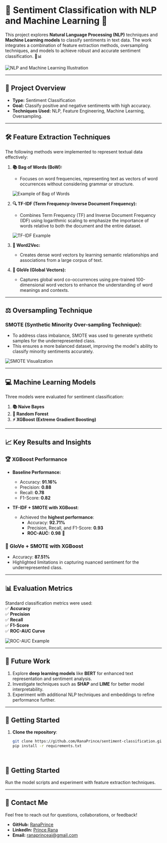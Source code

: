 # 🚀 **Sentiment Classification with NLP and Machine Learning** 🌟  

This project explores **Natural Language Processing (NLP)** techniques and **Machine Learning models** to classify sentiments in text data. The work integrates a combination of feature extraction methods, oversampling techniques, and models to achieve robust and accurate sentiment classification. 🧠📊  

![NLP and Machine Learning Illustration](A_visually_appealing_digital_illustration_represen.png)  

---

## 🎯 **Project Overview**  
- **Type:** Sentiment Classification  
- **Goal:** Classify positive and negative sentiments with high accuracy.  
- **Techniques Used:** NLP, Feature Engineering, Machine Learning, Oversampling.  

---

## 🛠️ **Feature Extraction Techniques**  
The following methods were implemented to represent textual data effectively:  

1. **📚 Bag of Words (BoW):**  
   - Focuses on word frequencies, representing text as vectors of word occurrences without considering grammar or structure.  

   ![Example of Bag of Words](https://miro.medium.com/max/720/1*DkddLx0Ae_jY9sWlmZmjMw.png)  

2. **🔍 TF-IDF (Term Frequency-Inverse Document Frequency):**  
   - Combines Term Frequency (TF) and Inverse Document Frequency (IDF) using logarithmic scaling to emphasize the importance of words relative to both the document and the entire dataset.  

   ![TF-IDF Example](https://res.cloudinary.com/dyd911kmh/image/upload/v1641806462/Marketing%20Blog/TF_IDF_Calculation_uhuwb9.png)  

3. **🤖 Word2Vec:**  
   - Creates dense word vectors by learning semantic relationships and associations from a large corpus of text.  

4. **🧠 GloVe (Global Vectors):**  
   - Captures global word co-occurrences using pre-trained 100-dimensional word vectors to enhance the understanding of word meanings and contexts.  

---

## ⚖️ **Oversampling Technique**  
### **SMOTE (Synthetic Minority Over-sampling Technique):**  
- To address class imbalance, SMOTE was used to generate synthetic samples for the underrepresented class.  
- This ensures a more balanced dataset, improving the model's ability to classify minority sentiments accurately.  

![SMOTE Visualization](https://miro.medium.com/max/1200/1*m5Zvh6iAyIkupTOFEFTApQ.png)  

---

## 💻 **Machine Learning Models**  
Three models were evaluated for sentiment classification:  
1. **📚 Naive Bayes**  
2. **🌲 Random Forest**  
3. **⚡ XGBoost (Extreme Gradient Boosting)**  

---

## 📈 **Key Results and Insights**  

### **🏆 XGBoost Performance**  
- **Baseline Performance:**  
  - Accuracy: **91.16%**  
  - Precision: **0.88**  
  - Recall: **0.78**  
  - F1-Score: **0.82**  

- **TF-IDF + SMOTE with XGBoost**:  
  - Achieved the **highest performance**:  
    - Accuracy: **92.71%**  
    - Precision, Recall, and F1-Score: **0.93**  
    - **ROC-AUC:** **0.98** 🎉  

### **🤔 GloVe + SMOTE with XGBoost**  
- Accuracy: **87.51%**  
- Highlighted limitations in capturing nuanced sentiment for the underrepresented class.  

---

## 📊 **Evaluation Metrics**  
Standard classification metrics were used:  
✅ **Accuracy**  
✅ **Precision**  
✅ **Recall**  
✅ **F1-Score**  
✅ **ROC-AUC Curve**  

![ROC-AUC Example](https://upload.wikimedia.org/wikipedia/commons/6/6b/Roc_curve.png)  

---

## 🚀 **Future Work**  

1. Explore **deep learning models** like **BERT** for enhanced text representation and sentiment analysis.  
2. Investigate techniques such as **SHAP** and **LIME** for better model interpretability.  
3. Experiment with additional NLP techniques and embeddings to refine performance further.  

---

## 📂 **Getting Started**  

1. **Clone the repository**:  
   ```bash  
   git clone https://github.com/RanaPrince/sentiment-classification.git  
   pip install -r requirements.txt  




## 📂 **Getting Started**

Run the model scripts and experiment with feature extraction techniques.  

---

## 🤝 **Contact Me**

Feel free to reach out for questions, collaborations, or feedback!  

- **GitHub:** [RanaPrince](https://github.com/RanaPrince)  
- **LinkedIn:** [Prince Rana](https://www.linkedin.com/in/princeranaai/)  
- **Email:** [ranaprinceai@gmail.com](mailto:ranaprinceai@gmail.com)  
